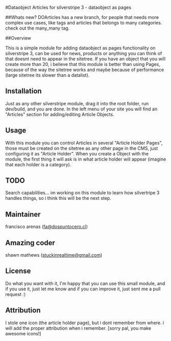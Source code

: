 #Dataobject Articles for silverstripe 3 - dataobject as pages

##Whats new?
DOArticles has a new branch, for people that needs more complex use cases, like tags and articles that belongs to many categories.
check out the many_many tag.

##Overview

This is a simple module for adding dataobject as pages functionality on silverstripe 3, can be used for news, products or anything you can think of that doesnt need to appear in the sitetree. If you have an object that you will create more than 20, i believe that this module is better than using Pages, because of the way the sitetree works and maybe because of performance (large sitetree its slower than a datalist).

## Installation ##
Just as any other silverstripe module, drag it into the root folder, run dev/build, and you are done. In the left menu of your site you will find an "Articles" section for adding/editing Article Objects.

## Usage ##
With this module you can control Articles in several "Article Holder Pages", those must be created on the sitetree as any other page in the CMS, just configuring it as "Article Holder". When you create a Object with the module, the first thing it will ask is in what article holder will appear (imagine that each holder is a category).

## TODO ##
Search capabilities... im working on this module to learn how silvertripe 3 handles things, so i think this will be the next step.

## Maintainer ##
francisco arenas (fa@dospuntocero.cl)

## Amazing coder ##
shawn mathews (stuckinrealtime@gmail.com)

## License ##
Do what you want with it, I'm happy that you can use this small module, and if you use it, just let me know and if you can improve it, just sent me a pull request :)

## Attribution ##
I stole one icon (the article holder page), but i dont remember from where. i will add the proper attribution when i remember. [sorry pal, you make awesome icons!]
